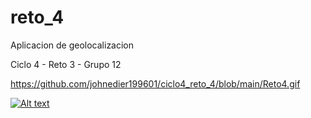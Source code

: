 # reto_4

Aplicacion de geolocalizacion

Ciclo 4 - Reto 3 - Grupo 12

https://github.com/johnedier199601/ciclo4_reto_4/blob/main/Reto4.gif


[![Alt text](https://img.youtube.com/vi/OEyjY00KmlI/0.jpg)](https://www.youtube.com/watch?v=OEyjY00KmlI)
